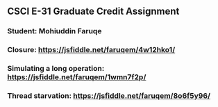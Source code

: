## CSCI E-31 Graduate Credit Assignment
### Student: Mohiuddin Faruqe

### Closure: https://jsfiddle.net/faruqem/4w12hko1/
### Simulating a long operation: https://jsfiddle.net/faruqem/1wmn7f2p/
### Thread starvation: https://jsfiddle.net/faruqem/8o6f5y96/


